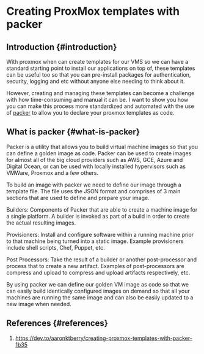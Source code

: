 # Creating ProxMox templates with packer


## Introduction {#introduction}

With proxmox when can create templates for our VMS so we can have a standard starting point to install our applications on top of, these templates can be useful too so that you can pre-install packages for authentication, security, logging and etc without anyone else needing to think about it.

However, creating and managing these templates can become a challenge with how time-consuming and manual it can be. I want to show you how you can make this process more standardized and automated with the use of [packer](https://www.packer.io/) to allow you to declare your proxmox templates as code.


## What is packer {#what-is-packer}

Packer is a utility that allows you to build virtual machine images so that you can define a golden image as code. Packer can be used to create images for almost all of the big cloud providers such as AWS, GCE, Azure and Digital Ocean, or can be used with locally installed hypervisors such as VMWare, Proxmox and a few others.

To build an image with packer we need to define our image through a template file. The file uses the JSON format and comprises of 3 main sections that are used to define and prepare your image.

Builders: Components of Packer that are able to create a machine image for a single platform. A builder is invoked as part of a build in order to create the actual resulting images.

Provisioners: Install and configure software within a running machine prior to that machine being turned into a static image. Example provisioners include shell scripts, Chef, Puppet, etc.

Post Processors: Take the result of a builder or another post-processor and process that to create a new artifact. Examples of post-processors are compress and upload to compress and upload artifacts respectively, etc.

By using packer we can define our golden VM image as code so that we can easily build identically configured images on demand so that all your machines are running the same image and can also be easily updated to a new image when needed.


## References {#references}

1.  <https://dev.to/aaronktberry/creating-proxmox-templates-with-packer-1b35>

